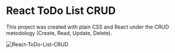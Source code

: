 # React ToDo List CRUD

This project was created with plain CSS and React under the CRUD metodology (Create, Read, Update, Delete).

![React-ToDo-List-CRUD](https://user-images.githubusercontent.com/59528563/159135665-9c6ea95e-0b2b-46cc-8cf3-f72a9cf76fc7.png)
